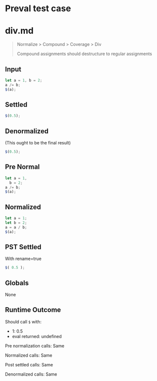 # Preval test case

# div.md

> Normalize > Compound > Coverage > Div
>
> Compound assignments should destructure to regular assignments

## Input

`````js filename=intro
let a = 1, b = 2;
a /= b;
$(a);
`````

## Settled


`````js filename=intro
$(0.5);
`````

## Denormalized
(This ought to be the final result)

`````js filename=intro
$(0.5);
`````

## Pre Normal


`````js filename=intro
let a = 1,
  b = 2;
a /= b;
$(a);
`````

## Normalized


`````js filename=intro
let a = 1;
let b = 2;
a = a / b;
$(a);
`````

## PST Settled
With rename=true

`````js filename=intro
$( 0.5 );
`````

## Globals

None

## Runtime Outcome

Should call `$` with:
 - 1: 0.5
 - eval returned: undefined

Pre normalization calls: Same

Normalized calls: Same

Post settled calls: Same

Denormalized calls: Same
